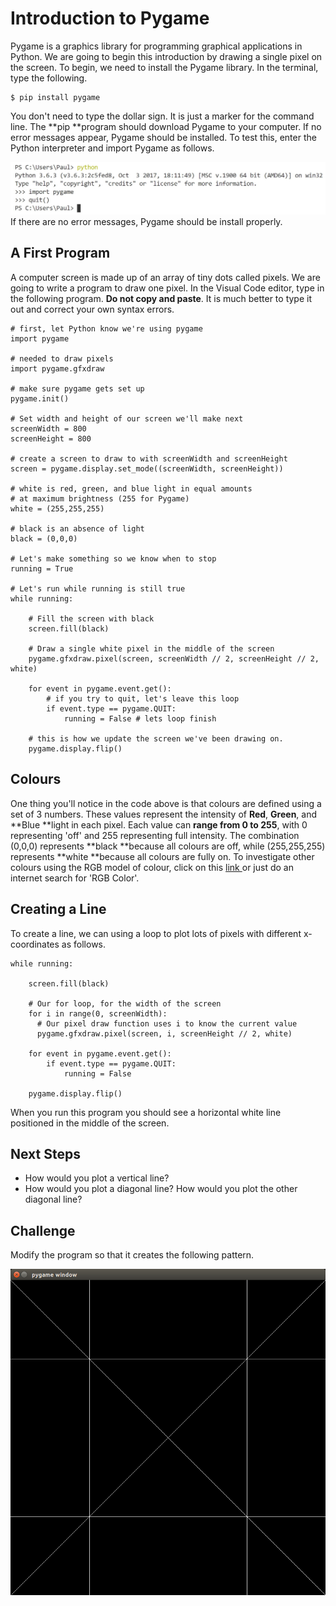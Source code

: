 # Introduction to Pygame

Pygame is a graphics library for programming graphical applications in Python.  We are going to begin this introduction by drawing a single pixel on the screen.  To begin, we need to install the Pygame library.  In the terminal, type the following.

```
$ pip install pygame
```

You don't need to type the dollar sign.  It is just a marker for the command line.  The **pip **program should download Pygame to your computer.  If no error messages appear, Pygame should be installed.  To test this, enter the Python interpreter and import Pygame as follows.

![](/assets/importPygameTest.JPG)If there are no error messages, Pygame should be install properly.

## A First Program

A computer screen is made up of an array of tiny dots called pixels.  We are going to  write a program to draw one pixel.  In the Visual Code editor, type in the following program.  **Do not copy and paste**.  It is much better to type it out and correct your own syntax errors.

```
# first, let Python know we're using pygame
import pygame

# needed to draw pixels 
import pygame.gfxdraw

# make sure pygame gets set up
pygame.init()

# Set width and height of our screen we'll make next
screenWidth = 800
screenHeight = 800 

# create a screen to draw to with screenWidth and screenHeight
screen = pygame.display.set_mode((screenWidth, screenHeight)) 

# white is red, green, and blue light in equal amounts
# at maximum brightness (255 for Pygame)
white = (255,255,255) 

# black is an absence of light
black = (0,0,0) 

# Let's make something so we know when to stop
running = True

# Let's run while running is still true
while running: 

    # Fill the screen with black
    screen.fill(black) 

    # Draw a single white pixel in the middle of the screen
    pygame.gfxdraw.pixel(screen, screenWidth // 2, screenHeight // 2, white) 

    for event in pygame.event.get():
        # if you try to quit, let's leave this loop
        if event.type == pygame.QUIT: 
            running = False # lets loop finish 

    # this is how we update the screen we've been drawing on.
    pygame.display.flip()
```

## Colours

One thing you'll notice in the code above is that colours are defined using a set of 3 numbers.  These values represent the intensity of **Red**, **Green**, and **Blue **light in each pixel.  Each value can **range from 0 to 255**, with 0 representing 'off' and 255 representing full intensity.  The combination \(0,0,0\) represents **black **because all colours are off, while \(255,255,255\) represents **white **because all colours are fully on.  To investigate other colours using the RGB model of colour, click on this [link ](https://www.rapidtables.com/web/color/RGB_Color.html)or just do an internet search for 'RGB Color'.

## Creating a Line

To create a line, we can using a loop to plot lots of pixels with different x-coordinates as follows.

```
while running: 

    screen.fill(black) 

    # Our for loop, for the width of the screen
    for i in range(0, screenWidth):
      # Our pixel draw function uses i to know the current value
      pygame.gfxdraw.pixel(screen, i, screenHeight // 2, white) 

    for event in pygame.event.get():
        if event.type == pygame.QUIT: 
            running = False

    pygame.display.flip()
```

When you run this program you should see a horizontal white line positioned in the middle of the screen.

## Next Steps

* How would you plot a vertical line?
* How would you plot a diagonal line?  How would you plot the other diagonal line?

## Challenge

Modify the program so that it creates the following pattern.

![](/assets/challengePygameIntro.png)

